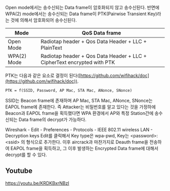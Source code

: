 Open mode에서는 송수신되는 Data frame이 암호화되지 않고 송수신된다. 반면에 WPA(2) mode에서는 송수신되는 Data frame이 PTK(Pairwise Transient Key)라는 것에 의해서 암호화되어 송수신된다.

|Mode|QoS Data frame|
|-|-|
|Open Mode|Radiotap header + Qos Data Header + LLC + PlainText  |
|WPA(2) Mode|Radiotap header + Qos Data Header + LLC + CipherText encrypted with PTK|

PTK는 다음과 같은 요소로 결정이 된다([https://github.com/wifihack/doc](https://github.com/wifihack/doc)).

```
PTK = f(SSID, Password, AP Mac, STA Mac, ANonce, SNonce)
```

SSID는 Beacon frame에 존재하며 AP Mac, STA Mac, ANonce, SNonce는 EAPOL frame에 존재한다. 즉 Attacker는 비밀번호를 알고 있다는 것을 가정하에 Beacon과 EAPOL frame을 획득했다면 WPA 환경에서 AP와 특정 Station간에 송수신되는 Data frame의 decrypt가 가능하다.

Wireshark - Edit - Preferences - Protocols - IEEE 802.11 wireless LAN - Decryption keys Edit를 클릭해서 Key type은 wpa-pwd, Key는 \<password\>:\<ssid\> 의 형식으로 추가한다. 이후 aircrack과 마찬가지로 Deauth frame을 전송하여 EAPOL frame을 획득하고, 그 이후 발생하는 Encrypted Data frame에 대해서 decrypt를 할 수 있다. 


## Youtube
https://youtu.be/KRDKBxrNBzI